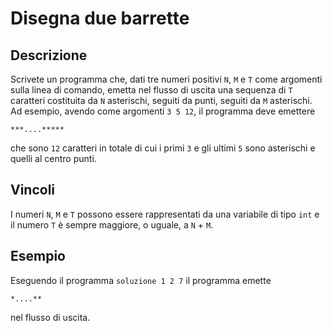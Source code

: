 Disegna due barrette
====================

Descrizione
-----------

Scrivete un programma che, dati tre numeri positivi `N`, `M` e `T` come
argomenti sulla linea di comando, emetta nel flusso di uscita una sequenza di
`T` caratteri costituita da `N` asterischi, seguiti da punti, seguiti da `M`
asterischi. Ad esempio, avendo come argomenti `3 5 12`, il programma deve
emettere

    ***....*****

che sono `12` caratteri in totale di cui i primi `3` e gli ultimi `5` sono
asterischi e quelli al centro punti.


Vincoli
-------

I numeri `N`, `M` e `T` possono essere rappresentati da una variabile di tipo
`int` e il numero `T` è sempre maggiore, o uguale, a `N` + `M`.


Esempio
-------

Eseguendo il programma `soluzione 1 2 7` il programma emette

    *....**

nel flusso di uscita.
